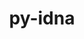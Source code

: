 ---
title: "py-idna"
layout: cache
categories: [package, v0.22.5]
meta: {"compilers": ["gcc@=11.1.0", "gcc@=11.4.0", "gcc@=7.3.1", "gcc@=9.4.0", "oneapi@=2024.0.0"], "num_specs": 13, "num_specs_by_stack": {"aws-isc": 1, "aws-isc-aarch64": 2, "data-vis-sdk": 2, "e4s": 2, "e4s-neoverse-v2": 1, "e4s-neoverse_v1": 1, "e4s-oneapi": 1, "e4s-power": 1, "ml-linux-x86_64-cpu": 2, "ml-linux-x86_64-cuda": 2, "root": 13}, "oss": ["amzn2", "ubuntu20.04", "ubuntu22.04"], "platforms": ["linux"], "stacks": ["aws-isc", "aws-isc-aarch64", "data-vis-sdk", "e4s", "e4s-neoverse-v2", "e4s-neoverse_v1", "e4s-oneapi", "e4s-power", "ml-linux-x86_64-cpu", "ml-linux-x86_64-cuda", "root"], "targets": ["aarch64", "neoverse_n1", "neoverse_v1", "neoverse_v2", "ppc64le", "x86_64_v3"], "versions": ["3.4"]}
spec_details: [{"compiler": "gcc@=11.4.0", "hash": "73zkuzg65vxxtln5paobxcmksm5cnwmu", "os": "ubuntu22.04", "platform": "linux", "size": "-", "stacks": ["e4s", "root"], "tarball": "https://binaries.spack.io/v0.22.5/build_cache/linux-ubuntu22.04-x86_64_v3/gcc-11.4.0/py-idna-3.4/linux-ubuntu22.04-x86_64_v3-gcc-11.4.0-py-idna-3.4-73zkuzg65vxxtln5paobxcmksm5cnwmu.spack", "target": "x86_64_v3", "variants": ["build_system=python_pip"], "versions": ["3.4"]}, {"compiler": "gcc@=11.4.0", "hash": "ccyu4irpeujys7sw23kto5ast5d4ddaa", "os": "ubuntu22.04", "platform": "linux", "size": "-", "stacks": ["e4s-neoverse-v2", "root"], "tarball": "https://binaries.spack.io/v0.22.5/build_cache/linux-ubuntu22.04-neoverse_v2/gcc-11.4.0/py-idna-3.4/linux-ubuntu22.04-neoverse_v2-gcc-11.4.0-py-idna-3.4-ccyu4irpeujys7sw23kto5ast5d4ddaa.spack", "target": "neoverse_v2", "variants": ["build_system=python_pip"], "versions": ["3.4"]}, {"compiler": "gcc@=7.3.1", "hash": "dfebmyy63ohvyzwxtvmjy6wnj2pq3uuf", "os": "amzn2", "platform": "linux", "size": "-", "stacks": ["aws-isc-aarch64", "root"], "tarball": "https://binaries.spack.io/v0.22.5/build_cache/linux-amzn2-aarch64/gcc-7.3.1/py-idna-3.4/linux-amzn2-aarch64-gcc-7.3.1-py-idna-3.4-dfebmyy63ohvyzwxtvmjy6wnj2pq3uuf.spack", "target": "aarch64", "variants": ["build_system=python_pip"], "versions": ["3.4"]}, {"compiler": "gcc@=9.4.0", "hash": "emd7iakmtu7tm6tl7iunjl3fibl3jjhe", "os": "ubuntu20.04", "platform": "linux", "size": "-", "stacks": ["e4s-power", "root"], "tarball": "https://binaries.spack.io/v0.22.5/build_cache/linux-ubuntu20.04-ppc64le/gcc-9.4.0/py-idna-3.4/linux-ubuntu20.04-ppc64le-gcc-9.4.0-py-idna-3.4-emd7iakmtu7tm6tl7iunjl3fibl3jjhe.spack", "target": "ppc64le", "variants": ["build_system=python_pip"], "versions": ["3.4"]}, {"compiler": "gcc@=11.1.0", "hash": "hhsbwjze5t7apib2wrccjuael2q46tzv", "os": "ubuntu20.04", "platform": "linux", "size": "-", "stacks": ["data-vis-sdk", "root"], "tarball": "https://binaries.spack.io/v0.22.5/build_cache/linux-ubuntu20.04-x86_64_v3/gcc-11.1.0/py-idna-3.4/linux-ubuntu20.04-x86_64_v3-gcc-11.1.0-py-idna-3.4-hhsbwjze5t7apib2wrccjuael2q46tzv.spack", "target": "x86_64_v3", "variants": ["build_system=python_pip"], "versions": ["3.4"]}, {"compiler": "gcc@=11.1.0", "hash": "lxvobpnfiajivxufkctsclzhasc4jvc2", "os": "ubuntu20.04", "platform": "linux", "size": "-", "stacks": ["data-vis-sdk", "root"], "tarball": "https://binaries.spack.io/v0.22.5/build_cache/linux-ubuntu20.04-x86_64_v3/gcc-11.1.0/py-idna-3.4/linux-ubuntu20.04-x86_64_v3-gcc-11.1.0-py-idna-3.4-lxvobpnfiajivxufkctsclzhasc4jvc2.spack", "target": "x86_64_v3", "variants": ["build_system=python_pip"], "versions": ["3.4"]}, {"compiler": "gcc@=11.4.0", "hash": "p2wds63iflma7qyevkkrnl2qugs75v34", "os": "ubuntu22.04", "platform": "linux", "size": "-", "stacks": ["e4s", "root"], "tarball": "https://binaries.spack.io/v0.22.5/build_cache/linux-ubuntu22.04-x86_64_v3/gcc-11.4.0/py-idna-3.4/linux-ubuntu22.04-x86_64_v3-gcc-11.4.0-py-idna-3.4-p2wds63iflma7qyevkkrnl2qugs75v34.spack", "target": "x86_64_v3", "variants": ["build_system=python_pip"], "versions": ["3.4"]}, {"compiler": "oneapi@=2024.0.0", "hash": "r4t5kzb7dpd3fenhuq2rlpl2h5jcuabx", "os": "ubuntu22.04", "platform": "linux", "size": "-", "stacks": ["e4s-oneapi", "root"], "tarball": "https://binaries.spack.io/v0.22.5/build_cache/linux-ubuntu22.04-x86_64_v3/oneapi-2024.0.0/py-idna-3.4/linux-ubuntu22.04-x86_64_v3-oneapi-2024.0.0-py-idna-3.4-r4t5kzb7dpd3fenhuq2rlpl2h5jcuabx.spack", "target": "x86_64_v3", "variants": ["build_system=python_pip"], "versions": ["3.4"]}, {"compiler": "gcc@=7.3.1", "hash": "t27xv3j7e4fl3xh7nrxkcrzc2cli6i3c", "os": "amzn2", "platform": "linux", "size": "-", "stacks": ["aws-isc", "root"], "tarball": "https://binaries.spack.io/v0.22.5/build_cache/linux-amzn2-x86_64_v3/gcc-7.3.1/py-idna-3.4/linux-amzn2-x86_64_v3-gcc-7.3.1-py-idna-3.4-t27xv3j7e4fl3xh7nrxkcrzc2cli6i3c.spack", "target": "x86_64_v3", "variants": ["build_system=python_pip"], "versions": ["3.4"]}, {"compiler": "gcc@=11.4.0", "hash": "trgand7spc2mx6ym3brofvkxkb5gw6jf", "os": "ubuntu22.04", "platform": "linux", "size": "-", "stacks": ["e4s-neoverse_v1", "root"], "tarball": "https://binaries.spack.io/v0.22.5/build_cache/linux-ubuntu22.04-neoverse_v1/gcc-11.4.0/py-idna-3.4/linux-ubuntu22.04-neoverse_v1-gcc-11.4.0-py-idna-3.4-trgand7spc2mx6ym3brofvkxkb5gw6jf.spack", "target": "neoverse_v1", "variants": ["build_system=python_pip"], "versions": ["3.4"]}, {"compiler": "gcc@=11.4.0", "hash": "wv2d7rif4zukixgr7nspnohfhwwjykan", "os": "ubuntu22.04", "platform": "linux", "size": "-", "stacks": ["ml-linux-x86_64-cpu", "ml-linux-x86_64-cuda", "root"], "tarball": "https://binaries.spack.io/v0.22.5/build_cache/linux-ubuntu22.04-x86_64_v3/gcc-11.4.0/py-idna-3.4/linux-ubuntu22.04-x86_64_v3-gcc-11.4.0-py-idna-3.4-wv2d7rif4zukixgr7nspnohfhwwjykan.spack", "target": "x86_64_v3", "variants": ["build_system=python_pip"], "versions": ["3.4"]}, {"compiler": "gcc@=11.4.0", "hash": "zo3zzuuzthadp57xchksz7zp3d4c4upq", "os": "ubuntu22.04", "platform": "linux", "size": "-", "stacks": ["ml-linux-x86_64-cpu", "ml-linux-x86_64-cuda", "root"], "tarball": "https://binaries.spack.io/v0.22.5/build_cache/linux-ubuntu22.04-x86_64_v3/gcc-11.4.0/py-idna-3.4/linux-ubuntu22.04-x86_64_v3-gcc-11.4.0-py-idna-3.4-zo3zzuuzthadp57xchksz7zp3d4c4upq.spack", "target": "x86_64_v3", "variants": ["build_system=python_pip"], "versions": ["3.4"]}, {"compiler": "gcc@=7.3.1", "hash": "zplurjhfmoltdq34z2lbl3bxeswkpirs", "os": "amzn2", "platform": "linux", "size": "-", "stacks": ["aws-isc-aarch64", "root"], "tarball": "https://binaries.spack.io/v0.22.5/build_cache/linux-amzn2-neoverse_n1/gcc-7.3.1/py-idna-3.4/linux-amzn2-neoverse_n1-gcc-7.3.1-py-idna-3.4-zplurjhfmoltdq34z2lbl3bxeswkpirs.spack", "target": "neoverse_n1", "variants": ["build_system=python_pip"], "versions": ["3.4"]}]
---